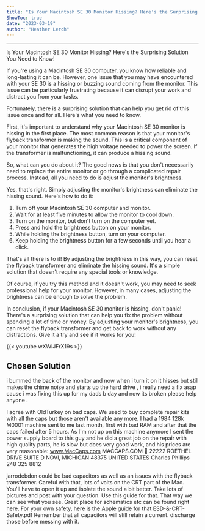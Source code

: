 ```yaml
---
title: "Is Your Macintosh SE 30 Monitor Hissing? Here's the Surprising Solution You Need to Know!"
ShowToc: true 
date: "2023-03-19"
author: "Heather Lerch"
---
```

*****
Is Your Macintosh SE 30 Monitor Hissing? Here's the Surprising Solution You Need to Know!

If you're using a Macintosh SE 30 computer, you know how reliable and long-lasting it can be. However, one issue that you may have encountered with your SE 30 is a hissing or buzzing sound coming from the monitor. This issue can be particularly frustrating because it can disrupt your work and distract you from your tasks.

Fortunately, there is a surprising solution that can help you get rid of this issue once and for all. Here's what you need to know.

First, it's important to understand why your Macintosh SE 30 monitor is hissing in the first place. The most common reason is that your monitor's flyback transformer is making the sound. This is a critical component of your monitor that generates the high voltage needed to power the screen. If the transformer is malfunctioning, it can produce a hissing sound.

So, what can you do about it? The good news is that you don't necessarily need to replace the entire monitor or go through a complicated repair process. Instead, all you need to do is adjust the monitor's brightness.

Yes, that's right. Simply adjusting the monitor's brightness can eliminate the hissing sound. Here's how to do it:

1. Turn off your Macintosh SE 30 computer and monitor.
2. Wait for at least five minutes to allow the monitor to cool down.
3. Turn on the monitor, but don't turn on the computer yet.
4. Press and hold the brightness button on your monitor.
5. While holding the brightness button, turn on your computer.
6. Keep holding the brightness button for a few seconds until you hear a click.

That's all there is to it! By adjusting the brightness in this way, you can reset the flyback transformer and eliminate the hissing sound. It's a simple solution that doesn't require any special tools or knowledge.

Of course, if you try this method and it doesn't work, you may need to seek professional help for your monitor. However, in many cases, adjusting the brightness can be enough to solve the problem.

In conclusion, if your Macintosh SE 30 monitor is hissing, don't panic! There's a surprising solution that can help you fix the problem without spending a lot of time or money. By adjusting your monitor's brightness, you can reset the flyback transformer and get back to work without any distractions. Give it a try and see if it works for you!

{{< youtube wXWlJFrX19s >}} 



## Chosen Solution
 i bummed the back of the monitor and now when i turn it on it hisses but still makes the chime noise and starts up the hard drive , i really need a fix asap cause i was fixing this up for my dads b day and now its broken please help anyone .

 I agree with OldTurkey on bad caps.  We used to buy complete repair kits with all the caps but those aren't available any more.
I had a 1984 128k M0001 machine sent to me last month, first with bad RAM and after that the caps failed after 5 hours.  As I'm not up on this machine anymore I sent the power supply board to this guy and he did a great job on the repair with high quality parts, he is slow but does very good work, and his prices are very reasonable:
www.MacCaps.com
MACCAPS.COM 
22222 ROETHEL DRIVE
SUITE D
NOVI, MICHIGAN 48375
UNITED STATES
Charles Phillips
248 325 8812

 jarrodebdon could be bad capacitors as well as an issues with the flyback transformer. Careful with that, lots of volts on the CRT part of the Mac. You'll have to open it up and isolate the sound a bit better. Take lots of pictures and post with your question. Use this guide for that. That way we can see what you see. Great place for schematics etc can be found right here. For your own safety, here is the Apple guide for that ESD-&-CRT-Safety.pdf Remember that all capacitors will still retain a current. discharge those before messing with it.





